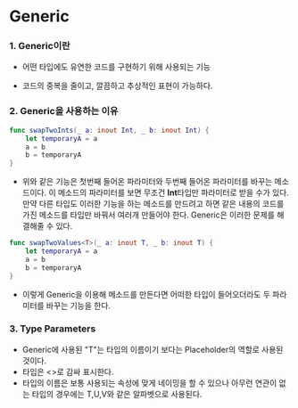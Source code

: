 # Generic

### 1. Generic이란

- 어떤 타입에도 유연한 코드를 구현하기 위해 사용되는 기능

- 코드의 중복을 줄이고, 깔끔하고 추상적인 표현이 가능하다.

  

### 2. Generic을 사용하는 이유

```swift
func swapTwoInts(_ a: inout Int, _ b: inout Int) {
	let temporaryA = a
	a = b
    b = temporaryA
}
```

- 위와 같은 기능은 첫번째 들어온 파라미터와 두번째 들어온 파라미터를 바꾸는 메소드이다. 이 메소드의 파라미터를 보면 무조건 **Int**타입만 파라미터로 받을 수가 있다. 만약 다른 타입도 이러한 기능을 하는 메소드를 만드려고 하면 같은 내용의 코드를 가진 메소드를 타입만 바꿔서 여러개 만들어야 한다. Generic은 이러한 문제를 해결해줄 수 있다. 

```swift
func swapTwoValues<T>(_ a: inout T, _ b: inout T) {
	let temporaryA = a
	a = b
	b = temporaryA
}
```

- 이렇게 Generic을 이용해 메소드를 만든다면 어떠한 타입이 들어오더라도 두 파라미터를 바꾸는 기능을 한다.



### 3. Type Parameters

- Generic에 사용된 "T"는 타입의 이름이기 보다는 Placeholder의 역할로 사용된 것이다.
- 타입은 <>로 감싸 표시한다.
- 타입의 이름은 보통 사용되는 속성에 맞게 네이밍을 할 수 있으나 아무런 연관이 없는 타입의 경우에는 T,U,V와 같은 알파벳으로 사용된다.